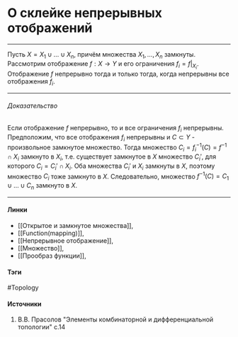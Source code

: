 # О склейке непрерывных отображений
***
Пусть $X=X_{1}\cup\dots\cup X_{n}$, причём множества $X_{1},\dots,X_{n}$ замкнуты. Рассмотрим отображение $f:X\to Y$ и его ограничения $f_{i}=f|_{X_{i}}$. Отображение $f$ непрерывно тогда и только тогда, когда непрерывны все отображения $f_{i}$.
***
###### Доказательство
Если отображение $f$ непрерывно, то и все ограничения $f_{i}$ непрерывны. Предположим, что все отображения $f_{i}$ непрерывны и $C\subset Y$ - произвольное замкнутое множество. Тогда множество $C_{i}=f_{i}^{-1}(C)=f^{-1}\cap X_{i}$ замкнуто в $X_{i}$, т.е. существует замкнутое в $X$ множество $C_{i}'$, для которого $C_{i}=C_{i}'\cap X_{i}$. Оба множества $C_{i}'$ и $X_{i}$ замкнуты в $X$, поэтому множество $C_{i}$ тоже замкнуто в $X$. Следовательно, множество $f^{-1}(C)=C_{1}\cup\dots\cup C_{n}$ замкнуто в $X$.
***
#### Линки
- [[Открытое и замкнутое множества]],
- [[Function(mapping)]],
- [[Непрерывное отображение]],
- [[Множество]],
- [[Прообраз функции]],
#### Тэги
 #Topology 
#### Источники
1. В.В. Прасолов "Элементы комбинаторной и дифференциальной топологии" с.14